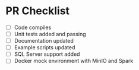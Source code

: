 # PR Checklist

- [ ] Code compiles
- [ ] Unit tests added and passing
- [ ] Documentation updated
- [ ] Example scripts updated
- [ ] SQL Server support added
- [ ] Docker mock environment with MinIO and Spark
